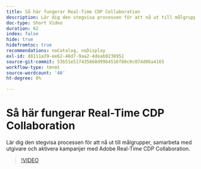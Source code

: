```yaml
---
title: Så här fungerar Real-Time CDP Collaboration
description: Lär dig den stegvisa processen för att nå ut till målgrupper, samarbeta med utgivare och aktivera kampanjer med Adobe Real-Time CDP Collaboration.
doc-type: Short Video
duration: 62
index: false
hide: true
hidefromtoc: true
recommendations: noCatalog, noDisplay
exl-id: d8111a39-ee62-46d7-9aa2-4deab0238951
source-git-commit: 53b51e517435668d99b4516f80c0c074d06a4165
workflow-type: tm+mt
source-wordcount: '46'
ht-degree: 0%

---
```


# Så här fungerar Real-Time CDP Collaboration

Lär dig den stegvisa processen för att nå ut till målgrupper, samarbeta med utgivare och aktivera kampanjer med Adobe Real-Time CDP Collaboration.

<!-- 62_OS511_3442426_61_how-realtime-cdp-collaboration-works -->
>[!VIDEO](https://video.tv.adobe.com/v/3458278/?learn=on&enablevpops=true)
